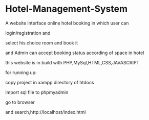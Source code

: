 # Hotel-Management-System


A website interface online hotel booking in which user can


login/registration and 


select his choice room and book it 


and Admin can accept booking status according of space in hotel

this website is in build with PHP,MySql,HTML,CSS,JAVASCRIPT

for running up:

copy project in xampp directory of htdocs

import sql file to phpmyadmin 

go to browser  

and search,http://localhost/index.html
